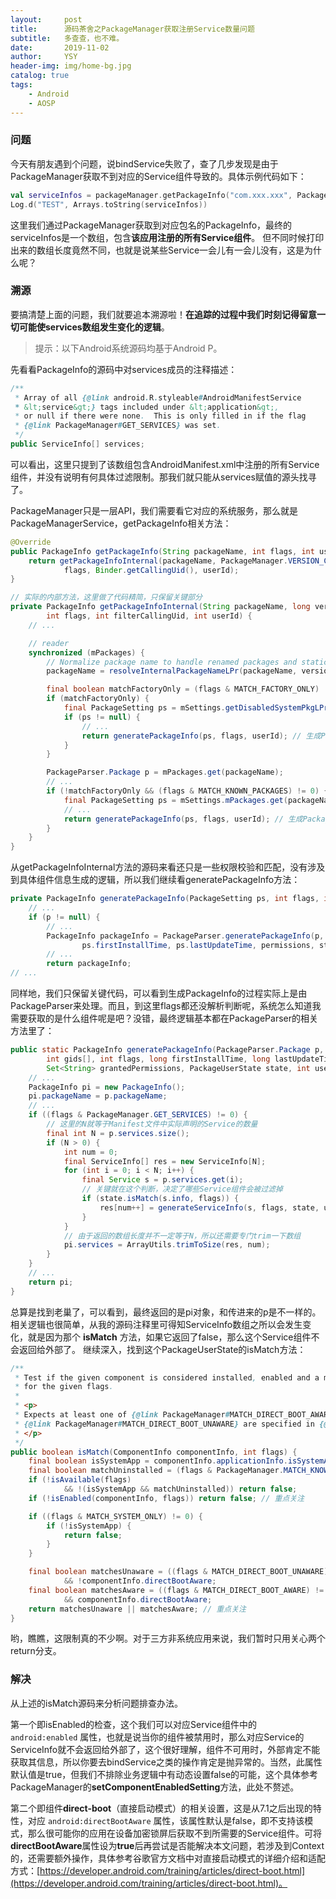```yaml
---
layout:     post
title:      源码茶舍之PackageManager获取注册Service数量问题
subtitle:   多查查，也不难。
date:       2019-11-02
author:     YSY
header-img: img/home-bg.jpg
catalog: true
tags:
    - Android
    - AOSP
---
```


### 问题

今天有朋友遇到个问题，说bindService失败了，查了几步发现是由于PackageManager获取不到对应的Service组件导致的。具体示例代码如下：

```kotlin
val serviceInfos = packageManager.getPackageInfo("com.xxx.xxx", PackageManager.GET_SERVICES).services
Log.d("TEST", Arrays.toString(serviceInfos))
```

这里我们通过PackageManager获取到对应包名的PackageInfo，最终的serviceInfos是一个数组，包含**该应用注册的所有Service组件**。
但不同时候打印出来的数组长度竟然不同，也就是说某些Service一会儿有一会儿没有，这是为什么呢？

### 溯源

要搞清楚上面的问题，我们就要追本溯源啦！**在追踪的过程中我们时刻记得留意一切可能使services数组发生变化的逻辑**。

> 提示：以下Android系统源码均基于Android P。

先看看PackageInfo的源码中对services成员的注释描述：

```java
/**
 * Array of all {@link android.R.styleable#AndroidManifestService
 * &lt;service&gt;} tags included under &lt;application&gt;,
 * or null if there were none.  This is only filled in if the flag
 * {@link PackageManager#GET_SERVICES} was set.
 */
public ServiceInfo[] services;
```

可以看出，这里只提到了该数组包含AndroidManifest.xml中注册的所有Service组件，并没有说明有何具体过滤限制。那我们就只能从services赋值的源头找寻了。

PackageManager只是一层API，我们需要看它对应的系统服务，那么就是PackageManagerService，getPackageInfo相关方法：

```java
@Override
public PackageInfo getPackageInfo(String packageName, int flags, int userId) {
    return getPackageInfoInternal(packageName, PackageManager.VERSION_CODE_HIGHEST,
            flags, Binder.getCallingUid(), userId);
}

// 实际的内部方法，这里做了代码精简，只保留关键部分
private PackageInfo getPackageInfoInternal(String packageName, long versionCode,
        int flags, int filterCallingUid, int userId) {
    // ...

    // reader
    synchronized (mPackages) {
        // Normalize package name to handle renamed packages and static libs
        packageName = resolveInternalPackageNameLPr(packageName, versionCode);

        final boolean matchFactoryOnly = (flags & MATCH_FACTORY_ONLY) != 0;
        if (matchFactoryOnly) {
            final PackageSetting ps = mSettings.getDisabledSystemPkgLPr(packageName);
            if (ps != null) {
                // ...
                return generatePackageInfo(ps, flags, userId); // 生成PackageInfo实例
            }
        }

        PackageParser.Package p = mPackages.get(packageName);
        // ...
        if (!matchFactoryOnly && (flags & MATCH_KNOWN_PACKAGES) != 0) {
            final PackageSetting ps = mSettings.mPackages.get(packageName);
            // ...
            return generatePackageInfo(ps, flags, userId); // 生成PackageInfo实例
        }
    }
}
```

从getPackageInfoInternal方法的源码来看还只是一些权限校验和匹配，没有涉及到具体组件信息生成的逻辑，所以我们继续看generatePackageInfo方法：

```java
private PackageInfo generatePackageInfo(PackageSetting ps, int flags, int userId) {
    // ...
    if (p != null) {
        // ...
        PackageInfo packageInfo = PackageParser.generatePackageInfo(p, gids, flags,
                ps.firstInstallTime, ps.lastUpdateTime, permissions, state, userId);
        // ...
        return packageInfo;
// ...
```

同样地，我们只保留关键代码，可以看到生成PackageInfo的过程实际上是由PackageParser来处理。而且，到这里flags都还没解析判断呢，系统怎么知道我需要获取的是什么组件呢是吧？没错，最终逻辑基本都在PackageParser的相关方法里了：

```java
public static PackageInfo generatePackageInfo(PackageParser.Package p,
        int gids[], int flags, long firstInstallTime, long lastUpdateTime,
        Set<String> grantedPermissions, PackageUserState state, int userId) {
    // ...
    PackageInfo pi = new PackageInfo();
    pi.packageName = p.packageName;
    // ...
    if ((flags & PackageManager.GET_SERVICES) != 0) {
        // 这里的N就等于Manifest文件中实际声明的Service的数量
        final int N = p.services.size();
        if (N > 0) {
            int num = 0;
            final ServiceInfo[] res = new ServiceInfo[N];
            for (int i = 0; i < N; i++) {
                final Service s = p.services.get(i);
                // 关键就在这个判断，决定了哪些Service组件会被过滤掉
                if (state.isMatch(s.info, flags)) {
                    res[num++] = generateServiceInfo(s, flags, state, userId);
                }
            }
            // 由于返回的数组长度并不一定等于N，所以还需要专门trim一下数组
            pi.services = ArrayUtils.trimToSize(res, num);
        }
    }
    // ...
    return pi;
}
```

总算是找到老巢了，可以看到，最终返回的是pi对象，和传进来的p是不一样的。相关逻辑也很简单，从我的源码注释里可得知ServiceInfo数组之所以会发生变化，就是因为那个 **isMatch** 方法，如果它返回了false，那么这个Service组件不会返回给外部了。
继续深入，找到这个PackageUserState的isMatch方法：

```java
/**
 * Test if the given component is considered installed, enabled and a match
 * for the given flags.
 *
 * <p>
 * Expects at least one of {@link PackageManager#MATCH_DIRECT_BOOT_AWARE} and
 * {@link PackageManager#MATCH_DIRECT_BOOT_UNAWARE} are specified in {@code flags}.
 * </p>
 */
public boolean isMatch(ComponentInfo componentInfo, int flags) {
    final boolean isSystemApp = componentInfo.applicationInfo.isSystemApp();
    final boolean matchUninstalled = (flags & PackageManager.MATCH_KNOWN_PACKAGES) != 0;
    if (!isAvailable(flags)
            && !(isSystemApp && matchUninstalled)) return false;
    if (!isEnabled(componentInfo, flags)) return false; // 重点关注

    if ((flags & MATCH_SYSTEM_ONLY) != 0) {
        if (!isSystemApp) {
            return false;
        }
    }

    final boolean matchesUnaware = ((flags & MATCH_DIRECT_BOOT_UNAWARE) != 0)
            && !componentInfo.directBootAware;
    final boolean matchesAware = ((flags & MATCH_DIRECT_BOOT_AWARE) != 0)
            && componentInfo.directBootAware;
    return matchesUnaware || matchesAware; // 重点关注
}
```

哟，瞧瞧，这限制真的不少啊。对于三方非系统应用来说，我们暂时只用关心两个return分支。

### 解决

从上述的isMatch源码来分析问题排查办法。

第一个即isEnabled的检查，这个我们可以对应Service组件中的 `android:enabled` 属性，也就是说当你的组件被禁用时，那么对应Service的ServiceInfo就不会返回给外部了，这个很好理解，组件不可用时，外部肯定不能获取其信息，所以你要去bindService之类的操作肯定是抛异常的。当然，此属性默认值是true，但我们不排除业务逻辑中有动态设置false的可能，这个具体参考PackageManager的**setComponentEnabledSetting**方法，此处不赘述。

第二个即组件**direct-boot**（直接启动模式）的相关设置，这是从7.1之后出现的特性，对应 `android:directBootAware` 属性，该属性默认是false，即不支持该模式，那么很可能你的应用在设备加密锁屏后获取不到所需要的Service组件。可将**directBootAware**属性设为**true**后再尝试是否能解决本文问题，若涉及到Context的，还需要额外操作，具体参考谷歌官方文档中对直接启动模式的详细介绍和适配方式：[https://developer.android.com/training/articles/direct-boot.html](https://developer.android.com/training/articles/direct-boot.html)。
